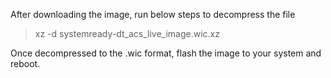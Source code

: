 After downloading the image, run below steps to decompress the file

> xz -d systemready-dt_acs_live_image.wic.xz

Once decompressed to the .wic format, flash the image to your system and reboot.
